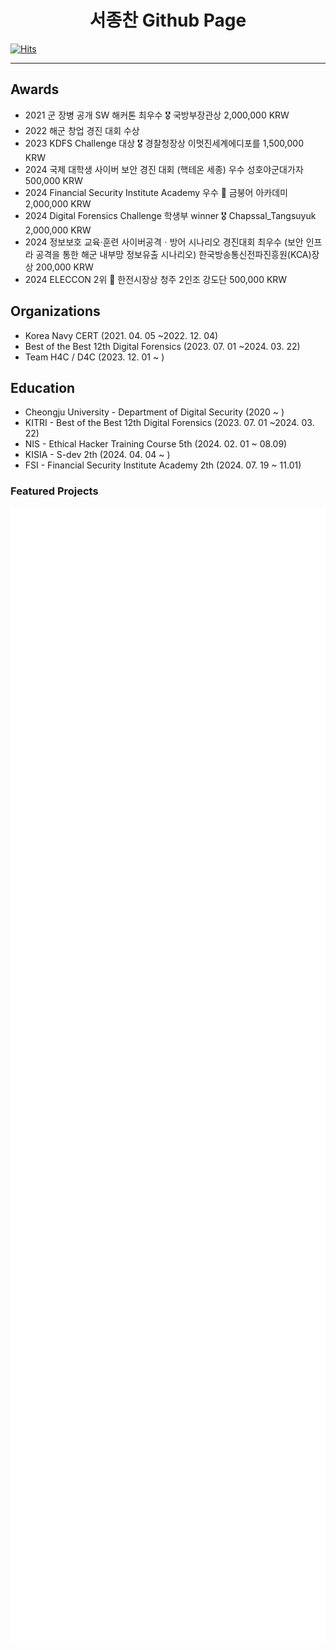   <div align="center">
  
  # 서종찬 Github Page
  
  </div>
  
[![Hits](https://hits.seeyoufarm.com/api/count/incr/badge.svg?url=https%3A%2F%2Fgithub.com%2FSeo-Faper&count_bg=%23005288&title_bg=%23555555&icon=&icon_color=%23E7E7E7&title=hits&edge_flat=false)](https://hits.seeyoufarm.com)

---
<!--
<div align="center">

## Language & Tools

  <img height="60" width="60" src="https://cdn.simpleicons.org/javascript/#F7DF1E" />
  <img height="60" width="60" src="https://cdn.simpleicons.org/python/#3776AB" />
  <img height="60" width="60" src="https://cdn.simpleicons.org/React/#61DAFB" />
  <br>

<img src="https://img.shields.io/badge/RenPy-FF7F7F?style=for-the-badge&logo=RenPy&logoColor=white">
    <img height="32" width="32" src="https://cdn.simpleicons.org/visualstudiocode/#007ACC" />

<img src="https://img.shields.io/badge/KaliLinux-557C94?style=for-the-badge&logo=KaliLinux&logoColor=white">
  <img height="32" width="32" src="https://cdn.simpleicons.org/vim/#019733" />
  <img src="https://img.shields.io/badge/React-61DAFB?style=for-the-badge&logo=React&logoColor=white">
</div>
-->
## Awards

- 2021 군 장병 공개 SW 해커톤 최우수 🎖️ 국방부장관상 2,000,000 KRW
- 2022 해군 창업 경진 대회 수상 
- 2023 KDFS Challenge 대상 🎖️ 경찰청장상 이멋진세계에디포를 1,500,000 KRW
- 2024 국제 대학생 사이버 보안 경진 대회 (핵테온 세종) 우수 성호야군대가자 500,000 KRW
- 2024 Financial Security Institute Academy 우수 🥈 금붕어 아카데미 2,000,000 KRW
- 2024 Digital Forensics Challenge 학생부 winner 🎖️ Chapssal_Tangsuyuk 2,000,000 KRW
- 2024 정보보호 교육·훈련 사이버공격ㆍ방어 시나리오 경진대회 최우수 (보안 인프라 공격을 통한 해군 내부망 정보유출 시나리오) 한국방송통신전파진흥원(KCA)장상 200,000 KRW
- 2024 ELECCON 2위 🥈 한전시장상 청주 2인조 강도단 500,000 KRW
## Organizations

- Korea Navy CERT (2021. 04. 05 ~2022. 12. 04)
- Best of the Best 12th Digital Forensics (2023. 07. 01 ~2024. 03. 22)
- Team H4C / D4C (2023. 12. 01 ~ )

## Education

- Cheongju University - Department of Digital Security (2020 ~ )
- KITRI - Best of the Best 12th Digital Forensics (2023. 07. 01 ~2024. 03. 22)
- NIS - Ethical Hacker Training Course 5th (2024. 02. 01 ~ 08.09)
- KISIA - S-dev 2th (2024. 04. 04 ~ )
- FSI - Financial Security Institute Academy 2th (2024. 07. 19 ~ 11.01)

### Featured Projects

<a href="https://github.com/Seo-Faper/ai_web_RISKOUT_BTS">
    <img src="images/riskout.svg" alt="Risk Out" align="left" />
</a>

<a href="https://github.com/JJutopsy/Webtopsy">
    <img src="images/webtopsy.svg" alt="Webtopsy" align="left" />
</a>

<a href="https://www.github.com/Seo-Faper/redg_intro">
    <img src="images/redg_intro.svg" alt="Sigma DF" align="left" />
</a>

<a href="https://seo-faper.github.io/thumbsviewer/">
    <img src="images/thumbcache.svg" alt="ThumbCache Viewer Online" align="left" />
</a>
